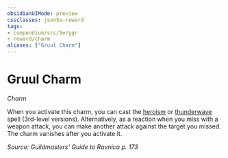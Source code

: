 ```yaml
---
obsidianUIMode: preview
cssclasses: json5e-reward
tags:
- compendium/src/5e/ggr
- reward/charm
aliases: ["Gruul Charm"]
---
```

# Gruul Charm
*Charm*  

When you activate this charm, you can cast the [heroism](z_compendium/spells/heroism.md) or [thunderwave](z_compendium/spells/thunderwave.md) spell (3rd-level versions). Alternatively, as a reaction when you miss with a weapon attack, you can make another attack against the target you missed. The charm vanishes after you activate it.

*Source: Guildmasters' Guide to Ravnica p. 173*